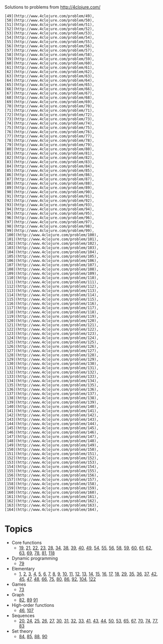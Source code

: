 Solutions to problems from http://4clojure.com/

    [49](http://www.4clojure.com/problem/49),
    [50](http://www.4clojure.com/problem/50),
    [51](http://www.4clojure.com/problem/51),
    [52](http://www.4clojure.com/problem/52),
    [53](http://www.4clojure.com/problem/53),
    [54](http://www.4clojure.com/problem/54),
    [55](http://www.4clojure.com/problem/55),
    [56](http://www.4clojure.com/problem/56),
    [57](http://www.4clojure.com/problem/57),
    [58](http://www.4clojure.com/problem/58),
    [59](http://www.4clojure.com/problem/59),
    [60](http://www.4clojure.com/problem/60),
    [61](http://www.4clojure.com/problem/61),
    [62](http://www.4clojure.com/problem/62),
    [63](http://www.4clojure.com/problem/63),
    [64](http://www.4clojure.com/problem/64),
    [65](http://www.4clojure.com/problem/65),
    [66](http://www.4clojure.com/problem/66),
    [67](http://www.4clojure.com/problem/67),
    [68](http://www.4clojure.com/problem/68),
    [69](http://www.4clojure.com/problem/69),
    [70](http://www.4clojure.com/problem/70),
    [71](http://www.4clojure.com/problem/71),
    [72](http://www.4clojure.com/problem/72),
    [73](http://www.4clojure.com/problem/73),
    [74](http://www.4clojure.com/problem/74),
    [75](http://www.4clojure.com/problem/75),
    [76](http://www.4clojure.com/problem/76),
    [77](http://www.4clojure.com/problem/77),
    [78](http://www.4clojure.com/problem/78),
    [79](http://www.4clojure.com/problem/79),
    [80](http://www.4clojure.com/problem/80),
    [81](http://www.4clojure.com/problem/81),
    [82](http://www.4clojure.com/problem/82),
    [83](http://www.4clojure.com/problem/83),
    [84](http://www.4clojure.com/problem/84),
    [85](http://www.4clojure.com/problem/85),
    [86](http://www.4clojure.com/problem/86),
    [87](http://www.4clojure.com/problem/87),
    [88](http://www.4clojure.com/problem/88),
    [89](http://www.4clojure.com/problem/89),
    [90](http://www.4clojure.com/problem/90),
    [91](http://www.4clojure.com/problem/91),
    [92](http://www.4clojure.com/problem/92),
    [93](http://www.4clojure.com/problem/93),
    [94](http://www.4clojure.com/problem/94),
    [95](http://www.4clojure.com/problem/95),
    [96](http://www.4clojure.com/problem/96),
    [97](http://www.4clojure.com/problem/97),
    [98](http://www.4clojure.com/problem/98),
    [99](http://www.4clojure.com/problem/99),
    [100](http://www.4clojure.com/problem/100),
    [101](http://www.4clojure.com/problem/101),
    [102](http://www.4clojure.com/problem/102),
    [103](http://www.4clojure.com/problem/103),
    [104](http://www.4clojure.com/problem/104),
    [105](http://www.4clojure.com/problem/105),
    [106](http://www.4clojure.com/problem/106),
    [107](http://www.4clojure.com/problem/107),
    [108](http://www.4clojure.com/problem/108),
    [109](http://www.4clojure.com/problem/109),
    [110](http://www.4clojure.com/problem/110),
    [111](http://www.4clojure.com/problem/111),
    [112](http://www.4clojure.com/problem/112),
    [113](http://www.4clojure.com/problem/113),
    [114](http://www.4clojure.com/problem/114),
    [115](http://www.4clojure.com/problem/115),
    [116](http://www.4clojure.com/problem/116),
    [117](http://www.4clojure.com/problem/117),
    [118](http://www.4clojure.com/problem/118),
    [119](http://www.4clojure.com/problem/119),
    [120](http://www.4clojure.com/problem/120),
    [121](http://www.4clojure.com/problem/121),
    [122](http://www.4clojure.com/problem/122),
    [123](http://www.4clojure.com/problem/123),
    [124](http://www.4clojure.com/problem/124),
    [125](http://www.4clojure.com/problem/125),
    [126](http://www.4clojure.com/problem/126),
    [127](http://www.4clojure.com/problem/127),
    [128](http://www.4clojure.com/problem/128),
    [129](http://www.4clojure.com/problem/129),
    [130](http://www.4clojure.com/problem/130),
    [131](http://www.4clojure.com/problem/131),
    [132](http://www.4clojure.com/problem/132),
    [133](http://www.4clojure.com/problem/133),
    [134](http://www.4clojure.com/problem/134),
    [135](http://www.4clojure.com/problem/135),
    [136](http://www.4clojure.com/problem/136),
    [137](http://www.4clojure.com/problem/137),
    [138](http://www.4clojure.com/problem/138),
    [139](http://www.4clojure.com/problem/139),
    [140](http://www.4clojure.com/problem/140),
    [141](http://www.4clojure.com/problem/141),
    [142](http://www.4clojure.com/problem/142),
    [143](http://www.4clojure.com/problem/143),
    [144](http://www.4clojure.com/problem/144),
    [145](http://www.4clojure.com/problem/145),
    [146](http://www.4clojure.com/problem/146),
    [147](http://www.4clojure.com/problem/147),
    [148](http://www.4clojure.com/problem/148),
    [149](http://www.4clojure.com/problem/149),
    [150](http://www.4clojure.com/problem/150),
    [151](http://www.4clojure.com/problem/151),
    [152](http://www.4clojure.com/problem/152),
    [153](http://www.4clojure.com/problem/153),
    [154](http://www.4clojure.com/problem/154),
    [155](http://www.4clojure.com/problem/155),
    [156](http://www.4clojure.com/problem/156),
    [157](http://www.4clojure.com/problem/157),
    [158](http://www.4clojure.com/problem/158),
    [159](http://www.4clojure.com/problem/159),
    [160](http://www.4clojure.com/problem/160),
    [161](http://www.4clojure.com/problem/161),
    [162](http://www.4clojure.com/problem/162),
    [163](http://www.4clojure.com/problem/163),
    [164](http://www.4clojure.com/problem/164),

# Topics

* Core functions
  * [19](http://www.4clojure.com/problem/19),
    [21](http://www.4clojure.com/problem/21),
    [22](http://www.4clojure.com/problem/22),
    [23](http://www.4clojure.com/problem/23),
    [28](http://www.4clojure.com/problem/28),
    [34](http://www.4clojure.com/problem/34),
    [38](http://www.4clojure.com/problem/38),
    [39](http://www.4clojure.com/problem/39),
    [40](http://www.4clojure.com/problem/40),
    [49](http://www.4clojure.com/problem/49),
    [54](http://www.4clojure.com/problem/54),
    [55](http://www.4clojure.com/problem/55),
    [56](http://www.4clojure.com/problem/56),
    [58](http://www.4clojure.com/problem/58),
    [59](http://www.4clojure.com/problem/59),
    [60](http://www.4clojure.com/problem/60),
    [61](http://www.4clojure.com/problem/61),
    [62](http://www.4clojure.com/problem/62),
    [63](http://www.4clojure.com/problem/63),
    [69](http://www.4clojure.com/problem/69),
    [78](http://www.4clojure.com/problem/78),
    [81](http://www.4clojure.com/problem/81),
    [118](http://www.4clojure.com/problem/118)
* Dynamic programming
  * [79](http://www.4clojure.com/problem/79)
* Elementary
  * [1](http://www.4clojure.com/problem/1),
    [2](http://www.4clojure.com/problem/2),
    [3](http://www.4clojure.com/problem/3),
    [4](http://www.4clojure.com/problem/4),
    [5](http://www.4clojure.com/problem/5),
    [6](http://www.4clojure.com/problem/6),
    [7](http://www.4clojure.com/problem/7),
    [8](http://www.4clojure.com/problem/8),
    [9](http://www.4clojure.com/problem/9),
    [10](http://www.4clojure.com/problem/10),
    [11](http://www.4clojure.com/problem/11),
    [12](http://www.4clojure.com/problem/12),
    [13](http://www.4clojure.com/problem/13),
    [14](http://www.4clojure.com/problem/14),
    [15](http://www.4clojure.com/problem/15),
    [16](http://www.4clojure.com/problem/16),
    [17](http://www.4clojure.com/problem/17),
    [18](http://www.4clojure.com/problem/18),
    [29](http://www.4clojure.com/problem/29),
    [35](http://www.4clojure.com/problem/35),
    [36](http://www.4clojure.com/problem/36),
    [37](http://www.4clojure.com/problem/37),
    [42](http://www.4clojure.com/problem/42),
    [45](http://www.4clojure.com/problem/45),
    [47](http://www.4clojure.com/problem/47),
    [48](http://www.4clojure.com/problem/48),
    [66](http://www.4clojure.com/problem/66),
    [75](http://www.4clojure.com/problem/75),
    [80](http://www.4clojure.com/problem/80),
    [86](http://www.4clojure.com/problem/86),
    [92](http://www.4clojure.com/problem/92),
    [104](http://www.4clojure.com/problem/104),
    [122](http://www.4clojure.com/problem/122)
* Games
  * [73](http://www.4clojure.com/problem/73)
* Graph
  * [82](http://www.4clojure.com/problem/82),
    [89](http://www.4clojure.com/problem/89)
    [91](http://www.4clojure.com/problem/91)
* High-order functions
  * [46](http://www.4clojure.com/problem/46),
    [107](http://www.4clojure.com/problem/107)
* Sequences
  * [20](http://www.4clojure.com/problem/20),
    [24](http://www.4clojure.com/problem/24),
    [25](http://www.4clojure.com/problem/25),
    [26](http://www.4clojure.com/problem/26),
    [27](http://www.4clojure.com/problem/27),
    [30](http://www.4clojure.com/problem/30),
    [31](http://www.4clojure.com/problem/31),
    [32](http://www.4clojure.com/problem/32),
    [33](http://www.4clojure.com/problem/33),
    [41](http://www.4clojure.com/problem/41),
    [43](http://www.4clojure.com/problem/43),
    [44](http://www.4clojure.com/problem/44),
    [50](http://www.4clojure.com/problem/50),
    [53](http://www.4clojure.com/problem/53),
    [65](http://www.4clojure.com/problem/65),
    [67](http://www.4clojure.com/problem/67),
    [70](http://www.4clojure.com/problem/70),
    [74](http://www.4clojure.com/problem/74),
    [77](http://www.4clojure.com/problem/77),
    [83](http://www.4clojure.com/problem/83)
* Set theory
  * [84](http://www.4clojure.com/problem/84),
    [85](http://www.4clojure.com/problem/85),
    [88](http://www.4clojure.com/problem/88),
    [90](http://www.4clojure.com/problem/90)